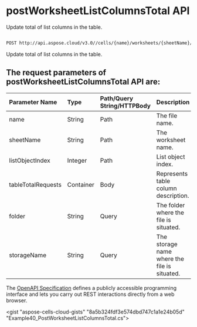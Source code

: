 # **postWorksheetListColumnsTotal API**

Update total of list columns in the table. 

```bash

POST http://api.aspose.cloud/v3.0//cells/{name}/worksheets/{sheetName}/listobjects/{listObjectIndex}/listcolumns/total

```
Update total of list columns in the table.

## The request parameters of **postWorksheetListColumnsTotal** API are: 

| Parameter Name | Type | Path/Query String/HTTPBody | Description | 
| :- | :- | :- |:- | 
|name|String|Path|The file name.|
|sheetName|String|Path|The worksheet name.|
|listObjectIndex|Integer|Path|List object index.|
|tableTotalRequests|Container|Body|Represents table column description.|
|folder|String|Query|The folder where the file is situated.|
|storageName|String|Query|The storage name where the file is situated.|


The [OpenAPI Specification](https://reference.aspose.cloud/cells/#/ListObjectsController/PostWorksheetListColumnsTotal) defines a publicly accessible programming interface and lets you carry out REST interactions directly from a web browser.

<gist "aspose-cells-cloud-gists" "8a5b324fdf3e574dbd747c1a1e24b05d" "Example40_PostWorksheetListColumnsTotal.cs">

